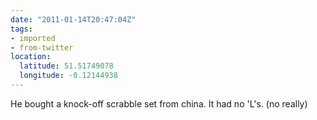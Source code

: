 ```yaml
---
date: "2011-01-14T20:47:04Z"
tags:
- imported
- from-twitter
location:
  latitude: 51.51749078
  longitude: -0.12144938
---
```

He bought a knock-off scrabble set from china. It had no 'L's. \(no really\)
